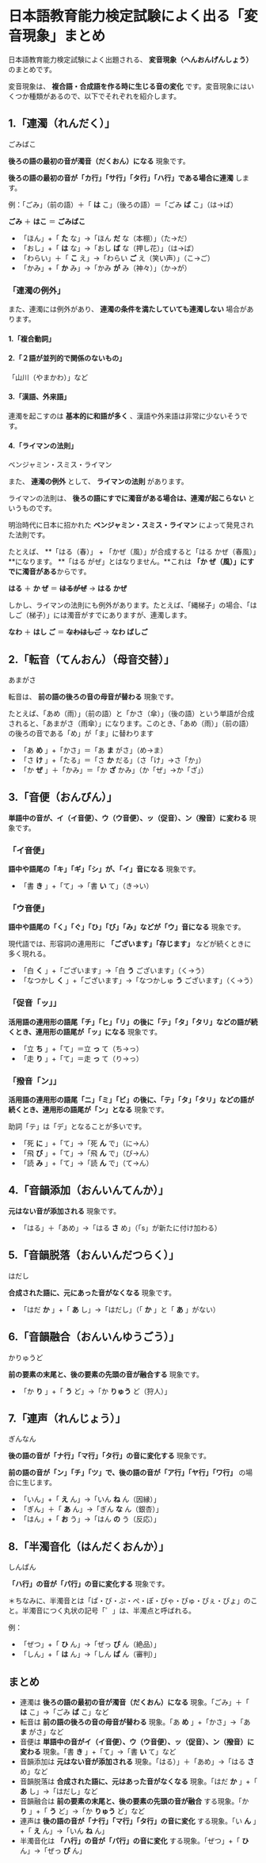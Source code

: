 # 日本語教育能力検定試験によく出る「変音現象」まとめ

日本語教育能力検定試験によく出題される、 **変音現象（へんおんげんしょう）** のまとめです。

変音現象は、 **複合語・合成語を作る時に生じる音の変化** です。変音現象にはいくつか種類があるので、以下でそれぞれを紹介します。

## 1.「連濁（れんだく）」

ごみばこ

 **後ろの語の最初の音が濁音（だくおん）になる** 現象です。

 **後ろの語の最初の音が「カ行」「サ行」「タ行」「ハ行」である場合に連濁** します。

例：「ごみ」（前の語）＋「 **は** こ」（後ろの語）＝「ごみ **ば** こ」（は→ば）

 **ごみ** ＋ **はこ** ＝ **ごみばこ**

  * 「ほん」+「 **た** な」→「ほん **だ** な（本棚）」（た→だ）
  * 「おし」+「 **は** な」→「おし **ば** な（押し花）」（は→ば）
  * 「わらい」＋「 **こ** え」→「わらい **ご** え（笑い声）」（こ→ご）
  * 「かみ」+「 **か** み」→「かみ **が** み（神々）」（か→が）

### 「連濁の例外」

また、連濁には例外があり、 **連濁の条件を満たしていても連濁しない** 場合があります。

#### 1.「複合動詞」

#### 2.「２語が並列的で関係のないもの」

「山川（やまかわ）」など

#### 3.「漢語、外来語」

連濁を起こすのは **基本的に和語が多く** 、漢語や外来語は非常に少ないそうです。

#### 4.「ライマンの法則」

ベンジャミン・スミス・ライマン

また、 **連濁の例外** として、 **ライマンの法則** があります。

ライマンの法則は、 **後ろの語にすでに濁音がある場合は、連濁が起こらない** というものです。

明治時代に日本に招かれた **ベンジャミン・スミス・ライマン** によって発見された法則です。

たとえば、 **「はる（春）」 + 「かぜ（風）」が合成すると「はる かぜ（春風）」**になります。 **「はる がぜ」とはなりません。**これは **「か
ぜ（風）」にすでに濁音がある**からです。

 **はる** ＋ **か ぜ** ＝ **~~はるがぜ~~** → **はる かぜ**

しかし、ライマンの法則にも例外があります。たとえば、「縄梯子」の場合、「はしご（梯子）」には濁音がすでにありますが、連濁します。

 **なわ** ＋ **はし ご** ＝ **~~なわはしご~~** → **なわ ばしご**

## 2.「転音（てんおん）（母音交替）」

あまがさ

転音は、 **前の語の後ろの音の母音が替わる** 現象です。

たとえば、「あめ（雨）」（前の語）と「かさ（傘）」（後の語）という単語が合成されると、「あまがさ（雨傘）」になります。このとき、「あめ（雨）」（前の語）の後ろの音である「め」が「ま」に替わります

  * 「あ **め** 」+「かさ」＝「あ **ま** がさ」（め→ま）
  * 「さ **け** 」+「たる」＝「さ **か** だる」（さ「け」→さ「か」）
  * 「か **ぜ** 」＋「かみ」＝「か **ざ** かみ」（か「ぜ」→か「ざ」）

## 3.「音便（おんびん）」

 **単語中の音が、イ（イ音便）、ウ（ウ音便）、ッ（促音）、ン（撥音）に変わる** 現象です。

### 「イ音便」

 **語中や語尾の「キ」「ギ」「シ」が、「イ」音になる** 現象です。

  * 「書 **き** 」+「て」→「書 **い** て」（き→い）

### 「ウ音便」

 **語中や語尾の「く」「ぐ」「ひ」「び」「み」などが「ウ」音になる** 現象です。

現代語では、形容詞の連用形に **「ございます」「存じます」** などが続くときに多く現れる。

  * 「白 **く** 」+「ございます」→「白 **う** ございます」（く→う）
  * 「なつかし **く** 」+「ございます」→「なつかしゅ **う** ございます」（く→う）

### 「促音「ッ」」

 **活用語の連用形の語尾「チ」「ヒ」「リ」の後に「テ」「タ」「タリ」などの語が続くとき、連用形の語尾が「ッ」になる** 現象です。

  * 「立 **ち** 」+「て」＝立 **っ** て（ち→っ）
  * 「走 **り** 」+「て」＝走 **っ** て（り→っ）

### 「撥音「ン」」

 **活用語の連用形の語尾「ニ」「ミ」「ビ」の後に、「テ」「タ」「タリ」などの語が続くとき、連用形の語尾が「ン」となる** 現象です。

助詞「テ」は「デ」となることが多いです。

  * 「死 **に** 」+「て」→「死 **ん** で」（に→ん）
  * 「飛 **び** 」+「て」→「飛 **ん** で」（び→ん）
  * 「読 **み** 」+「て」→「読 **ん** で」（て→ん）

## 4.「音韻添加（おんいんてんか）」

 **元はない音が添加される** 現象です。

  * 「はる」＋「あめ」→「はる **さ** め」（「s」が新たに付け加わる）

## 5.「音韻脱落（おんいんだつらく）」

はだし

 **合成された語に、元にあった音がなくなる** 現象です。

  * 「はだ **か** 」+「 **あ** し」→「はだし」（「 **か** 」と「 **あ** 」がない）

## 6.「音韻融合（おんいんゆうごう）」

かりゅうど

 **前の要素の末尾と、後の要素の先頭の音が融合する** 現象です。

  * 「か **り** 」+「 **う** ど」→「か **りゅう** ど（狩人）」

## 7.「連声（れんじょう）」

ぎんなん

 **後の語の音が「ナ行」「マ行」「タ行」の音に変化する** 現象です。

 **前の語の音が「ン」「チ」「ツ」で、後の語の音が「ア行」「ヤ行」「ワ行」** の場合に生じます。

  * 「いん」+「 **え** ん」→「いん **ね** ん（因縁）」
  * 「ぎん」＋「 **あ** ん」→「ぎん **な** ん（銀杏）」
  * 「はん」+「 **お** う」→「はん **の** う（反応）」

## 8.「半濁音化（はんだくおんか）」

しんぱん

 **「ハ行」の音が「パ行」の音に変化する** 現象です。

＊ちなみに、半濁音とは「ぱ・ぴ・ぷ・ぺ・ぽ・ぴゃ・ぴゅ・ぴぇ・ぴょ」のこと。半濁音につく丸状の記号「゜」は、半濁点と呼ばれる。

例：

  * 「ぜつ」+「 **ひ** ん」→「ぜっ **ぴ** ん（絶品）」
  * 「しん」+「 **は** ん」→「しん **ぱ** ん（審判）」

## まとめ

* 連濁は **後ろの語の最初の音が濁音（だくおん）になる** 現象。「ごみ」＋「 **は** こ」→「ごみ **ば** こ」など
* 転音は **前の語の後ろの音の母音が替わる** 現象。「あ **め** 」+「かさ」→「あ **ま** がさ」など
* 音便は **単語中の音がイ（イ音便）、ウ（ウ音便）、ッ（促音）、ン（撥音）に変わる** 現象。「書 **き** 」+「て」→「書 **い** て」など
* 音韻添加は **元はない音が添加される** 現象。「はる）」＋「あめ」→「はる **さ** め」など
* 音韻脱落は **合成された語に、元はあった音がなくなる** 現象。「はだ **か** 」+「 **あ** し」→「はだし」など
* 音韻融合は **前の要素の末尾と、後の要素の先頭の音が融合** する現象。「か **り** 」+「 **う** ど」→「か **りゅう** ど」など
* 連声は **後の語の音が「ナ行」「マ行」「タ行」の音に変化** する現象。「い **ん** 」+「 **え** ん」→「いん **ね** ん」
* 半濁音化は **「ハ行」の音が「パ行」の音に変化** する現象。「ぜつ」+「 **ひ** ん」→「ぜっ **ぴ** ん」
